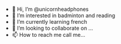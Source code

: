 - 👋 Hi, I’m @unicornheadphones
- 👀 I’m interested in badminton and reading
- 🌱 I’m currently learning french
- 💞️ I’m looking to collaborate on ...
- 📫 How to reach me call me...

<!---
unicornheadphones/unicornheadphones is a ✨ special ✨ repository because its `README.md` (this file) appears on your GitHub profile.
You can click the Preview link to take a look at your changes.
--->
